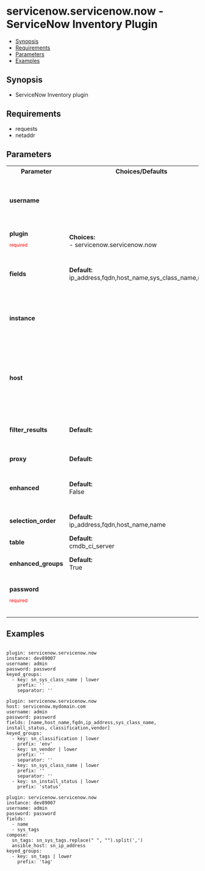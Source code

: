 servicenow.servicenow.now - ServiceNow Inventory Plugin
====================================
- [Synopsis](Synopsis)
- [Requirements](Requirements)
- [Parameters](Parameters)
- [Examples](Examples)

## Synopsis
- ServiceNow Inventory plugin

## Requirements
- requests
- netaddr

## Parameters

<table>
<tr>
<th> Parameter </th>
<th> Choices/Defaults </th>
<th> Configuration </th>
<th> Comments </th>
</tr>
<tr>
<td><b>username</b></br>
</td>
<td></td>
<td><b>env:</b><br>
-   name: SN_USERNAME
</td>
<td>  Name of user for connection to ServiceNow.  If the value is not specified, the value of environment variable C(SN_USERNAME) will be used instead.  </td>
</tr>
<tr>
<td><b>plugin</b></br>
<p style="color:red;font-size:75%">required</p></td>
<td><b>Choices:</b><br>
- servicenow.servicenow.now
</td>
<td></td>
<td> The name of the ServiceNow Inventory Plugin, this should always be 'servicenow.servicenow.now'. </td>
</tr>
<tr>
<td><b>fields</b></br>
</td>
<td><b>Default:</b><br> 
ip_address,fqdn,host_name,sys_class_name,name</td>
<td></td>
<td> Comma seperated string providing additional table columns to add as host vars to each inventory host. </td>
</tr>
<tr>
<td><b>instance</b></br>
</td>
<td></td>
<td><b>env:</b><br>
-   name: SN_INSTANCE
</td>
<td>  The ServiceNow instance name, without the domain, service-now.com.  If the value is not specified in the task, the value of environment variable C(SN_INSTANCE) will be used instead.  </td>
</tr>
<tr>
<td><b>host</b></br>
</td>
<td></td>
<td><b>env:</b><br>
-   name: SN_HOST
</td>
<td>  The ServiceNow hostname.  This value is FQDN for ServiceNow host.  If the value is not specified in the task, the value of environment variable C(SN_HOST) will be used instead.  Mutually exclusive with C(instance).  </td>
</tr>
<tr>
<td><b>filter_results</b></br>
</td>
<td><b>Default:</b><br> 
</td>
<td></td>
<td> Filter results with sysparm_query encoded query string syntax. Operators available for filters and queries found <a href="https://docs.servicenow.com/search?q=Available+Filters+Queries"here</a>. </td>
</tr>
<tr>
<td><b>proxy</b></br>
</td>
<td><b>Default:</b><br> 
</td>
<td></td>
<td> Proxy server to use for requests to ServiceNow. </td>
</tr>
<tr>
<td><b>enhanced</b></br>
</td>
<td><b>Default:</b><br> 
False</td>
<td></td>
<td> enable enhanced inventory which provides relationship information from CMDB. Requires installation of Update Set. </td>
</tr>
<tr>
<td><b>selection_order</b></br>
</td>
<td><b>Default:</b><br> 
ip_address,fqdn,host_name,name</td>
<td></td>
<td> Comma seperated string providing ability to define selection preference order. </td>
</tr>
<tr>
<td><b>table</b></br>
</td>
<td><b>Default:</b><br> 
cmdb_ci_server</td>
<td></td>
<td> The ServiceNow table to query </td>
</tr>
<tr>
<td><b>enhanced_groups</b></br>
</td>
<td><b>Default:</b><br> 
True</td>
<td></td>
<td> enable enhanced groups from CMDB relationships. Only used if enhanced is enabled. </td>
</tr>
<tr>
<td><b>password</b></br>
<p style="color:red;font-size:75%">required</p></td>
<td></td>
<td><b>env:</b><br>
-   name: SN_PASSWORD
</td>
<td>  Password for username.  If the value is not specified, the value of environment variable C(SN_PASSWORD) will be used instead.  </td>
</tr>
</table>

## Examples
```

plugin: servicenow.servicenow.now
instance: dev89007
username: admin
password: password
keyed_groups:
  - key: sn_sys_class_name | lower
    prefix: ''
    separator: ''

plugin: servicenow.servicenow.now
host: servicenow.mydomain.com
username: admin
password: password
fields: [name,host_name,fqdn,ip_address,sys_class_name, install_status, classification,vendor]
keyed_groups:
  - key: sn_classification | lower
    prefix: 'env'
  - key: sn_vendor | lower
    prefix: ''
    separator: ''
  - key: sn_sys_class_name | lower
    prefix: ''
    separator: ''
  - key: sn_install_status | lower
    prefix: 'status'

plugin: servicenow.servicenow.now
instance: dev89007
username: admin
password: password
fields:
  - name
  - sys_tags
compose:
  sn_tags: sn_sys_tags.replace(" ", "").split(',')
  ansible_host: sn_ip_address
keyed_groups:
  - key: sn_tags | lower
    prefix: 'tag'

```
